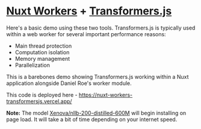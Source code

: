 # [Nuxt Workers](https://github.com/danielroe/nuxt-workers) + [Transformers.js](https://huggingface.co/docs/transformers.js/en/index)

Here's a basic demo using these two tools. Transformers.js is typically used within a web worker for several important performance reasons:

- Main thread protection
- Computation isolation
- Memory management
- Parallelization

This is a barebones demo showing Transformers.js working within a Nuxt application alongside Daniel Roe's worker module.

This code is deployed here - https://nuxt-workers-transformersjs.vercel.app/

**Note:** The model [Xenova/nllb-200-distilled-600M](https://huggingface.co/Xenova/nllb-200-distilled-600M) will begin installing on page load. It will take a bit of time depending on your internet speed.
